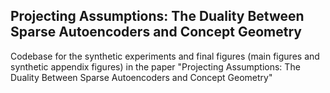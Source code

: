 ## Projecting Assumptions: The Duality Between Sparse Autoencoders and Concept Geometry

Codebase for the synthetic experiments and final figures (main figures and synthetic appendix figures) in the paper "Projecting Assumptions: The Duality Between Sparse Autoencoders and Concept Geometry"
